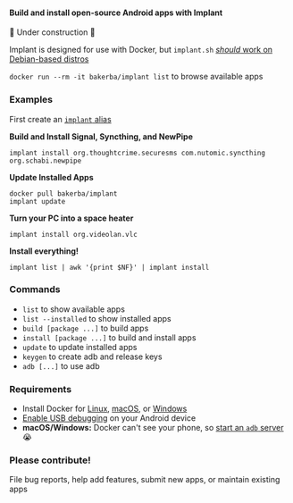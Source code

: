 #### Build and install open-source Android apps with Implant

:construction: Under construction :construction:

Implant is designed for use with Docker, but `implant.sh` [*should* work on Debian-based distros](https://github.com/abaker/implant/wiki/Use-implant-without-Docker)

`docker run --rm -it bakerba/implant list` to browse available apps

### Examples

First create an [`implant` alias](https://github.com/abaker/implant/wiki/Create-an-implant-alias)

**Build and Install Signal, Syncthing, and NewPipe**
```
implant install org.thoughtcrime.securesms com.nutomic.syncthing org.schabi.newpipe
```
**Update Installed Apps**
```
docker pull bakerba/implant
implant update
```
**Turn your PC into a space heater**
```
implant install org.videolan.vlc
```
**Install everything!**
```
implant list | awk '{print $NF}' | implant install
```
### Commands

* `list` to show available apps
* `list --installed` to show installed apps
* `build [package ...]` to build apps
* `install [package ...]` to build and install apps
* `update` to update installed apps
* `keygen` to create adb and release keys
* `adb [...]` to use adb

### Requirements

* Install Docker for [Linux](https://docs.docker.com/v17.12/install/#server), [macOS](https://docs.docker.com/docker-for-mac/install/), or [Windows](https://docs.docker.com/docker-for-windows/install/)
* [Enable USB debugging](https://developer.android.com/studio/debug/dev-options) on your Android device
* **macOS/Windows:** Docker can't see your phone, so [start an `adb` server](https://github.com/abaker/implant/wiki/Start-an-adb-server) :sob:

### Please contribute!

File bug reports, help add features, submit new apps, or maintain existing apps
